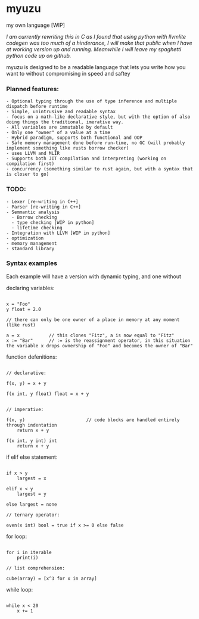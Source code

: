 # myuzu
 my own language [WIP]

*I am currently rewriting this in C as I found that using python with llvmlite codegen was too much of a hinderance, I will make that public when I have at working version up and running. Meanwhile I will leave my spaghetti python code up on github.*

myuzu is designed to be a readable language that lets you write how you want to without compromising in speed and saftey

### Planned features:
    - Optional typing through the use of type inference and multiple dispatch before runtime
    - Simple, unintrusive and readable syntax
    - focus on a math-like declarative style, but with the option of also doing things the traditional, imerative way.
    - All variables are immutable by default
    - Only one "owner" of a value at a time
    - Hybrid paradigm, supports both functional and OOP
    - Safe memory management done before run-time, no GC (will probably implement something like rusts borrow checker)
    - uses LLVM and MLIR
    - Supports both JIT compilation and interpreting (working on compilation first)
    - concurrency (something similar to rust again, but with a syntax that is closer to go)

### TODO:
    - Lexer [re-writing in C++]
    - Parser [re-writing in C++]
    - Semmantic analysis
      - Borrow checking 
      - type checking [WIP in python]
      - lifetime checking
    - Integration with LLVM [WIP in python]
    - optimization
    - memory management
    - standard library

### Syntax examples


Each example will have a version with dynamic typing, and one without

declaring variables:
```

x = "Foo"
y float = 2.0

// there can only be one owner of a place in memory at any moment (like rust)

a = x           // this clones "Fitz", a is now equal to "Fitz"
x := "Bar"      // := is the reassignment operator, in this situation the variable x drops ownership of "Foo" and becomes the owner of "Bar"

```

function defenitions:
```

// declarative:

f(x, y) = x + y

f(x int, y float) float = x + y   


// imperative:

f(x, y)                       // code blocks are handled entirely through indentation
    return x + y

f(x int, y int) int         
    return x + y

```



if elif else statement:
```

if x > y
    largest = x

elif x < y
    largest = y

else largest = none

// ternary operator:

even(x int) bool = true if x >= 0 else false

```
for loop:
```

for i in iterable
    print(i)

// list comprehension:

cube(array) = [x^3 for x in array]

```
while loop:
```

while x < 20
    x += 1
    
```
